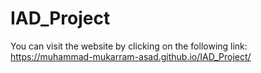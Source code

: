 # IAD_Project
You can visit the website by clicking on the following link:
https://muhammad-mukarram-asad.github.io/IAD_Project/
